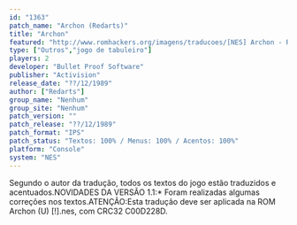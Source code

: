 ```yaml
---
id: "1363"
patch_name: "Archon (Redarts)"
title: "Archon"
featured: "http://www.romhackers.org/imagens/traducoes/[NES] Archon - Redarts - 1.png"
type: ["Outros","jogo de tabuleiro"]
players: 2
developer: "Bullet Proof Software"
publisher: "Activision"
release_date: "??/12/1989"
author: ["Redarts"]
group_name: "Nenhum"
group_site: "Nenhum"
patch_version: ""
patch_release: "??/12/1989"
patch_format: "IPS"
patch_status: "Textos: 100% / Menus: 100% / Acentos: 100%"
platform: "Console"
system: "NES"
---
```


Segundo o autor da tradução, todos os textos do jogo estão traduzidos e acentuados.NOVIDADES DA VERSÃO 1.1:* Foram realizadas algumas correções nos textos.ATENÇÃO:Esta tradução deve ser aplicada na ROM Archon (U) [!].nes, com CRC32 C00D228D.